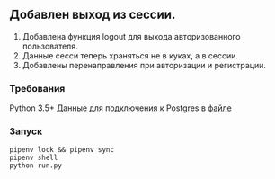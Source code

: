 ## Добавлен выход из сессии.

1) Добавлена функция logout для выхода авторизованного пользователя.
2) Данные сесси теперь храняться не в куках, а в сессии.
3) Добавлены перенаправления при авторизации и регистрации.


### Требования
Python 3.5+
Данные для подключения к Postgres в [файле]()

### Запуск

```
pipenv lock && pipenv sync
pipenv shell
python run.py
```
